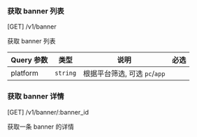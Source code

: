 ### 获取 banner 列表

[GET] /v1/banner

获取 banner 列表

| Query 参数 | 类型     | 说明                          | 必选 |
| ---------- | -------- | ----------------------------- | ---- |
| platform   | `string` | 根据平台筛选, 可选 `pc`/`app` |      |

### 获取 banner 详情

[GET] /v1/banner/:banner_id

获取一条 banner 的详情
